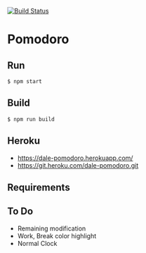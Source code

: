 [![Build Status](https://travis-ci.org/DaleSeo/pomodoro.svg?branch=master)](https://travis-ci.org/DaleSeo/pomodoro)
# Pomodoro

## Run
```
$ npm start
```

## Build
```
$ npm run build
```

## Heroku
- https://dale-pomodoro.herokuapp.com/
- https://git.heroku.com/dale-pomodoro.git


## Requirements

## To Do
- Remaining modification
- Work, Break color highlight
- Normal Clock
